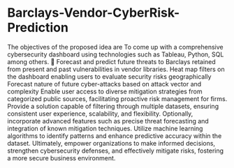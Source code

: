 # Barclays-Vendor-CyberRisk-Prediction

The objectives of the proposed idea are
To come up with a comprehensive cybersecurity dashboard using technologies such as Tableau, Python, SQL among others. 
Forecast and predict future threats to Barclays retained from present and past vulnerabilities in vendor libraries.
Heat map filters on the dashboard enabling users to evaluate security risks geographically
Forecast nature of future cyber-attacks based on attack vector and complexity
Enable user access to diverse mitigation strategies from categorized public sources, facilitating proactive risk management for firms.
Provide a solution capable of filtering through multiple datasets, ensuring consistent user experience, scalability, and flexibility.
Optionally, incorporate advanced features such as precise threat forecasting and integration of known mitigation techniques.
Utilize machine learning algorithms to identify patterns and enhance predictive accuracy within the dataset.
Ultimately, empower organizations to make informed decisions, strengthen cybersecurity defenses, and effectively mitigate risks, fostering a more secure business environment.
